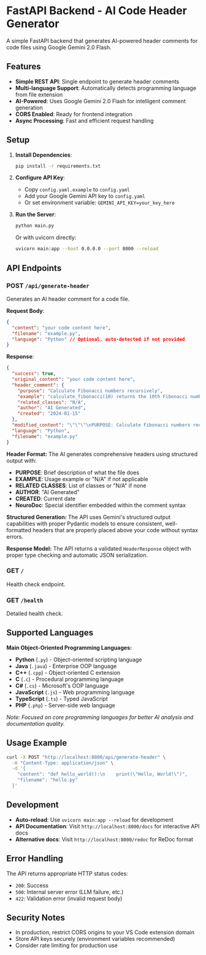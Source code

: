 # FastAPI Backend - AI Code Header Generator

A simple FastAPI backend that generates AI-powered header comments for code files using Google Gemini 2.0 Flash.

## Features

- **Simple REST API**: Single endpoint to generate header comments
- **Multi-language Support**: Automatically detects programming language from file extension
- **AI-Powered**: Uses Google Gemini 2.0 Flash for intelligent comment generation
- **CORS Enabled**: Ready for frontend integration
- **Async Processing**: Fast and efficient request handling

## Setup

1. **Install Dependencies**:

   ```bash
   pip install -r requirements.txt
   ```

2. **Configure API Key**:

   - Copy `config.yaml.example` to `config.yaml`
   - Add your Google Gemini API key to `config.yaml`
   - Or set environment variable: `GEMINI_API_KEY=your_key_here`

3. **Run the Server**:

   ```bash
   python main.py
   ```

   Or with uvicorn directly:

   ```bash
   uvicorn main:app --host 0.0.0.0 --port 8000 --reload
   ```

## API Endpoints

### POST `/api/generate-header`

Generates an AI header comment for a code file.

**Request Body**:

```json
{
  "content": "your code content here",
  "filename": "example.py",
  "language": "Python" // Optional, auto-detected if not provided
}
```

**Response**:

```json
{
  "success": true,
  "original_content": "your code content here",
  "header_comment": {
    "purpose": "Calculate Fibonacci numbers recursively",
    "example": "calculate_fibonacci(10) returns the 10th Fibonacci number",
    "related_classes": "N/A",
    "author": "AI Generated",
    "created": "2024-01-15"
  },
  "modified_content": "\"\"\"\nPURPOSE: Calculate Fibonacci numbers recursively\nEXAMPLE: calculate_fibonacci(10) returns the 10th Fibonacci number\n\n# For a list of numbers:\nnumbers = [1, 2, 3, 4, 5]\nresult = [calculate_fibonacci(n) for n in numbers]\nRELATED CLASSES: N/A\nAUTHOR: AI Generated\nCREATED: 2024-01-15\n\"\"\"\n# NeuroDoc\n\nyour code content here",
  "language": "Python",
  "filename": "example.py"
}
```

**Header Format:**
The AI generates comprehensive headers using structured output with:

- **PURPOSE**: Brief description of what the file does
- **EXAMPLE**: Usage example or "N/A" if not applicable
- **RELATED CLASSES**: List of classes or "N/A" if none
- **AUTHOR**: "AI Generated"
- **CREATED**: Current date
- **NeuroDoc**: Special identifier embedded within the comment syntax

**Structured Generation:**
The API uses Gemini's structured output capabilities with proper Pydantic models to ensure consistent, well-formatted headers that are properly placed above your code without syntax errors.

**Response Model:**
The API returns a validated `HeaderResponse` object with proper type checking and automatic JSON serialization.

### GET `/`

Health check endpoint.

### GET `/health`

Detailed health check.

## Supported Languages

**Main Object-Oriented Programming Languages:**

- **Python** (`.py`) - Object-oriented scripting language
- **Java** (`.java`) - Enterprise OOP language
- **C++** (`.cpp`) - Object-oriented C extension
- **C** (`.c`) - Procedural programming language
- **C#** (`.cs`) - Microsoft's OOP language
- **JavaScript** (`.js`) - Web programming language
- **TypeScript** (`.ts`) - Typed JavaScript
- **PHP** (`.php`) - Server-side web language

_Note: Focused on core programming languages for better AI analysis and documentation quality._

## Usage Example

```bash
curl -X POST "http://localhost:8000/api/generate-header" \
  -H "Content-Type: application/json" \
  -d '{
    "content": "def hello_world():\n    print(\"Hello, World!\")",
    "filename": "hello.py"
  }'
```

## Development

- **Auto-reload**: Use `uvicorn main:app --reload` for development
- **API Documentation**: Visit `http://localhost:8000/docs` for interactive API docs
- **Alternative docs**: Visit `http://localhost:8000/redoc` for ReDoc format

## Error Handling

The API returns appropriate HTTP status codes:

- `200`: Success
- `500`: Internal server error (LLM failure, etc.)
- `422`: Validation error (invalid request body)

## Security Notes

- In production, restrict CORS origins to your VS Code extension domain
- Store API keys securely (environment variables recommended)
- Consider rate limiting for production use
